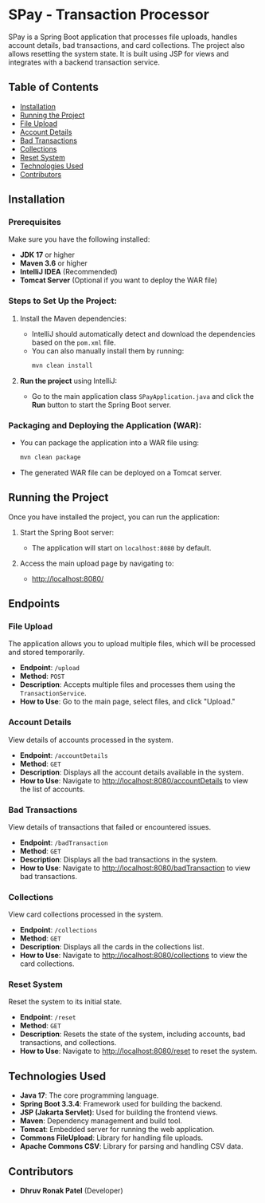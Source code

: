 # SPay - Transaction Processor

SPay is a Spring Boot application that processes file uploads, handles account details, bad transactions, and card collections. The project also allows resetting the system state. It is built using JSP for views and integrates with a backend transaction service.

## Table of Contents
- [Installation](#installation)
- [Running the Project](#running-the-project)
- [File Upload](#file-upload)
- [Account Details](#account-details)
- [Bad Transactions](#bad-transactions)
- [Collections](#collections)
- [Reset System](#reset-system)
- [Technologies Used](#technologies-used)
- [Contributors](#contributors)

## Installation

### Prerequisites
Make sure you have the following installed:
- **JDK 17** or higher
- **Maven 3.6** or higher
- **IntelliJ IDEA** (Recommended)
- **Tomcat Server** (Optional if you want to deploy the WAR file)

### Steps to Set Up the Project:

1. Install the Maven dependencies:
    - IntelliJ should automatically detect and download the dependencies based on the `pom.xml` file.
    - You can also manually install them by running:
      ```bash
      mvn clean install
      ```

2. **Run the project** using IntelliJ:
    - Go to the main application class `SPayApplication.java` and click the **Run** button to start the Spring Boot server.

### Packaging and Deploying the Application (WAR):
- You can package the application into a WAR file using:
  ```bash
  mvn clean package
  ```
- The generated WAR file can be deployed on a Tomcat server.

## Running the Project

Once you have installed the project, you can run the application:

1. Start the Spring Boot server:
    - The application will start on `localhost:8080` by default.

2. Access the main upload page by navigating to:
    - [http://localhost:8080/](http://localhost:8080/)

## Endpoints

### File Upload
The application allows you to upload multiple files, which will be processed and stored temporarily.

- **Endpoint**: `/upload`
- **Method**: `POST`
- **Description**: Accepts multiple files and processes them using the `TransactionService`.
- **How to Use**: Go to the main page, select files, and click "Upload."

### Account Details
View details of accounts processed in the system.

- **Endpoint**: `/accountDetails`
- **Method**: `GET`
- **Description**: Displays all the account details available in the system.
- **How to Use**: Navigate to [http://localhost:8080/accountDetails](http://localhost:8080/accountDetails) to view the list of accounts.

### Bad Transactions
View details of transactions that failed or encountered issues.

- **Endpoint**: `/badTransaction`
- **Method**: `GET`
- **Description**: Displays all the bad transactions in the system.
- **How to Use**: Navigate to [http://localhost:8080/badTransaction](http://localhost:8080/badTransaction) to view bad transactions.

### Collections
View card collections processed in the system.

- **Endpoint**: `/collections`
- **Method**: `GET`
- **Description**: Displays all the cards in the collections list.
- **How to Use**: Navigate to [http://localhost:8080/collections](http://localhost:8080/collections) to view the card collections.

### Reset System
Reset the system to its initial state.

- **Endpoint**: `/reset`
- **Method**: `GET`
- **Description**: Resets the state of the system, including accounts, bad transactions, and collections.
- **How to Use**: Navigate to [http://localhost:8080/reset](http://localhost:8080/reset) to reset the system.

## Technologies Used

- **Java 17**: The core programming language.
- **Spring Boot 3.3.4**: Framework used for building the backend.
- **JSP (Jakarta Servlet)**: Used for building the frontend views.
- **Maven**: Dependency management and build tool.
- **Tomcat**: Embedded server for running the web application.
- **Commons FileUpload**: Library for handling file uploads.
- **Apache Commons CSV**: Library for parsing and handling CSV data.

## Contributors

- **Dhruv Ronak Patel** (Developer)


